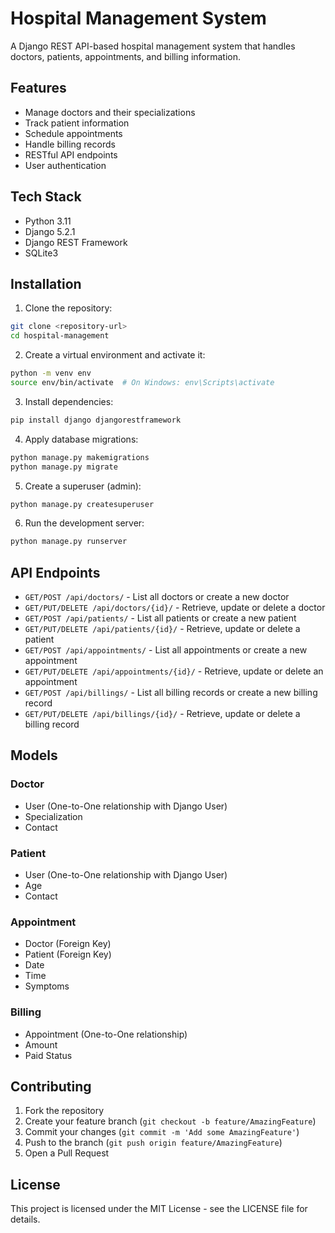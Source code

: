 # Hospital Management System

A Django REST API-based hospital management system that handles doctors, patients, appointments, and billing information.

## Features

- Manage doctors and their specializations
- Track patient information
- Schedule appointments
- Handle billing records
- RESTful API endpoints
- User authentication

## Tech Stack

- Python 3.11
- Django 5.2.1
- Django REST Framework
- SQLite3

## Installation

1. Clone the repository:
```bash
git clone <repository-url>
cd hospital-management
```

2. Create a virtual environment and activate it:
```bash
python -m venv env
source env/bin/activate  # On Windows: env\Scripts\activate
```

3. Install dependencies:
```bash
pip install django djangorestframework
```

4. Apply database migrations:
```bash
python manage.py makemigrations
python manage.py migrate
```

5. Create a superuser (admin):
```bash
python manage.py createsuperuser
```

6. Run the development server:
```bash
python manage.py runserver
```

## API Endpoints

- `GET/POST /api/doctors/` - List all doctors or create a new doctor
- `GET/PUT/DELETE /api/doctors/{id}/` - Retrieve, update or delete a doctor
- `GET/POST /api/patients/` - List all patients or create a new patient
- `GET/PUT/DELETE /api/patients/{id}/` - Retrieve, update or delete a patient
- `GET/POST /api/appointments/` - List all appointments or create a new appointment
- `GET/PUT/DELETE /api/appointments/{id}/` - Retrieve, update or delete an appointment
- `GET/POST /api/billings/` - List all billing records or create a new billing record
- `GET/PUT/DELETE /api/billings/{id}/` - Retrieve, update or delete a billing record

## Models

### Doctor
- User (One-to-One relationship with Django User)
- Specialization
- Contact

### Patient
- User (One-to-One relationship with Django User)
- Age
- Contact

### Appointment
- Doctor (Foreign Key)
- Patient (Foreign Key)
- Date
- Time
- Symptoms

### Billing
- Appointment (One-to-One relationship)
- Amount
- Paid Status

## Contributing

1. Fork the repository
2. Create your feature branch (`git checkout -b feature/AmazingFeature`)
3. Commit your changes (`git commit -m 'Add some AmazingFeature'`)
4. Push to the branch (`git push origin feature/AmazingFeature`)
5. Open a Pull Request

## License

This project is licensed under the MIT License - see the LICENSE file for details.
